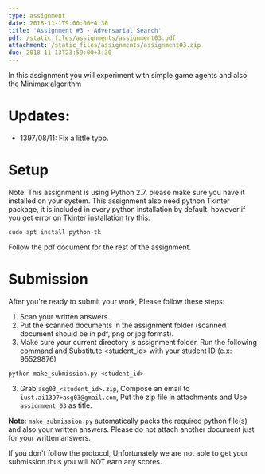 ```yaml
---
type: assignment
date: 2018-11-1T9:00:00+4:30
title: 'Assignment #3 - Adversarial Search'
pdf: /static_files/assignments/assignment03.pdf
attachment: /static_files/assignments/assignment03.zip
due: 2018-11-13T23:59:00+3:30
---
```

In this assignment you will experiment with simple game agents and also the Minimax algorithm

# Updates:
- 1397/08/11: Fix a little typo.

# Setup
Note: This assignment is using Python 2.7, please make sure you have it installed on your system. This assignment also need python Tkinter package, it is included in every python installation by default. however if you get error on Tkinter installation try this:
```
sudo apt install python-tk
```
Follow the pdf document for the rest of the assignment.

# Submission
After you're ready to submit your work, Please follow these steps:
1. Scan your written answers.
2. Put the scanned documents in the assignment folder (scanned document should be in pdf, png or jpg format).
2. Make sure your current directory is assignment folder. Run the following command and Substitute \<student_id>  with your student ID (e.x: 95529876)
```
python make_submission.py <student_id>
```
3. Grab ```asg03_<student_id>.zip```, Compose an email to `iust.ai1397+asg03@gmail.com`, Put the zip file in attachments and Use `assignment_03` as title.

**Note**: `make_submission.py` automatically packs the required python file(s) and also your written answers. Please do not attach another document just for your written answers.

If you don't follow the protocol, Unfortunately we are not able to get your submission thus you will NOT earn any scores.